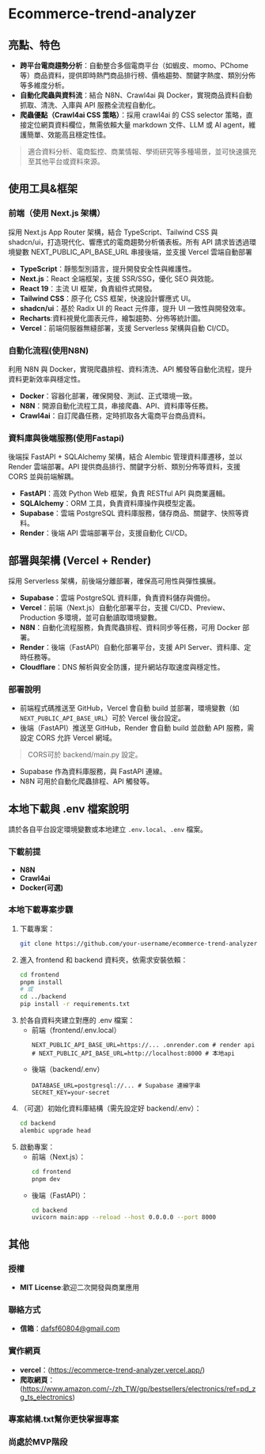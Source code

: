# Ecommerce-trend-analyzer
## 亮點、特色

- **跨平台電商趨勢分析**：自動整合多個電商平台（如蝦皮、momo、PChome 等）商品資料，提供即時熱門商品排行榜、價格趨勢、關鍵字熱度、類別分佈等多維度分析。
- **自動化爬蟲與資料流**：結合 N8N、Crawl4ai 與 Docker，實現商品資料自動抓取、清洗、入庫與 API 服務全流程自動化。
- **爬蟲優點（Crawl4ai CSS 策略）**：採用 crawl4ai 的 CSS selector 策略，直接定位網頁資料欄位，無需依賴大量 markdown 文件、LLM 或 AI agent，維護簡單、效能高且穩定性佳。

> 適合資料分析、電商監控、商業情報、學術研究等多種場景，並可快速擴充至其他平台或資料來源。

## 使用工具&框架
### 前端（使用 Next.js 架構）
採用 Next.js App Router 架構，結合 TypeScript、Tailwind CSS 與 shadcn/ui，打造現代化、響應式的電商趨勢分析儀表板。所有 API 請求皆透過環境變數 NEXT_PUBLIC_API_BASE_URL 串接後端，並支援 Vercel 雲端自動部署
- **TypeScript**：靜態型別語言，提升開發安全性與維護性。
- **Next.js**：React 全端框架，支援 SSR/SSG，優化 SEO 與效能。
- **React 19**：主流 UI 框架，負責組件式開發。
- **Tailwind CSS**：原子化 CSS 框架，快速設計響應式 UI。
- **shadcn/ui**：基於 Radix UI 的 React 元件庫，提升 UI 一致性與開發效率。
- **Recharts**:資料視覺化圖表元件，繪製趨勢、分佈等統計圖。
- **Vercel**：前端伺服器無縫部署，支援 Serverless 架構與自動 CI/CD。
### 自動化流程(使用N8N)
利用 N8N 與 Docker，實現爬蟲排程、資料清洗、API 觸發等自動化流程，提升資料更新效率與穩定性。
- **Docker**：容器化部署，確保開發、測試、正式環境一致。
- **N8N**：開源自動化流程工具，串接爬蟲、API、資料庫等任務。
- **Crawl4ai**：自訂爬蟲任務，定時抓取各大電商平台商品資料。
### 資料庫與後端服務(使用Fastapi)
後端採 FastAPI + SQLAlchemy 架構，結合 Alembic 管理資料庫遷移，並以 Render 雲端部署。API 提供商品排行、關鍵字分析、類別分佈等資料，支援 CORS 並與前端解耦。
- **FastAPI**：高效 Python Web 框架，負責 RESTful API 與商業邏輯。
- **SQLAlchemy**：ORM 工具，負責資料庫操作與模型定義。
- **Supabase**：雲端 PostgreSQL 資料庫服務，儲存商品、關鍵字、快照等資料。
- **Render**：後端 API 雲端部署平台，支援自動化 CI/CD。

## 部署與架構 (Vercel + Render)
採用 Serverless 架構，前後端分離部署，確保高可用性與彈性擴展。
- **Supabase**：雲端 PostgreSQL 資料庫，負責資料儲存與備份。
- **Vercel**：前端（Next.js）自動化部署平台，支援 CI/CD、Preview、Production 多環境，並可自動讀取環境變數。
- **N8N**：自動化流程服務，負責爬蟲排程、資料同步等任務，可用 Docker 部署。
- **Render**：後端（FastAPI）自動化部署平台，支援 API Server、資料庫、定時任務等。
- **Cloudflare**：DNS 解析與安全防護，提升網站存取速度與穩定性。

### 部署說明
- 前端程式碼推送至 GitHub，Vercel 會自動 build 並部署，環境變數（如 `NEXT_PUBLIC_API_BASE_URL`）可於 Vercel 後台設定。
- 後端（FastAPI）推送至 GitHub，Render 會自動 build 並啟動 API 服務，需設定 CORS 允許 Vercel 網域。
> CORS可於 backend/main.py 設定。
- Supabase 作為資料庫服務，與 FastAPI 連線。
- N8N 可用於自動化爬蟲排程、API 觸發等。

## 本地下載與 .env 檔案說明
請於各自平台設定環境變數或本地建立 `.env.local`、`.env` 檔案。


### 下載前提
- **N8N**
- **Crawl4ai**
- **Docker(可選)**
### 本地下載專案步驟
1. 下載專案：
   ```bash
   git clone https://github.com/your-username/ecommerce-trend-analyzer.git
   ```
2. 進入 frontend 和 backend 資料夾，依需求安裝依賴：
   ```bash
   cd frontend
   pnpm install
   # 或
   cd ../backend
   pip install -r requirements.txt
   ```
3. 於各自資料夾建立對應的 .env 檔案：
   - 前端（frontend/.env.local）
     ```
     NEXT_PUBLIC_API_BASE_URL=https://... .onrender.com # render api
     # NEXT_PUBLIC_API_BASE_URL=http://localhost:8000 # 本地api
     ```
   - 後端（backend/.env）
     ```
     DATABASE_URL=postgresql://... # Supabase 連線字串
     SECRET_KEY=your-secret 
     ```
4. （可選）初始化資料庫結構（需先設定好 backend/.env）：
   ```bash
   cd backend
   alembic upgrade head
   ```
5. 啟動專案：
   - 前端（Next.js）：
     ```bash
     cd frontend
     pnpm dev
     ```
   - 後端（FastAPI）：
     ```bash
     cd backend
     uvicorn main:app --reload --host 0.0.0.0 --port 8000
     ```
## 其他
### 授權
- **MIT License**:歡迎二次開發與商業應用

### 聯絡方式
- **信箱**：dafsf60804@gmail.com

### 實作網頁
- **vercel**：(https://ecommerce-trend-analyzer.vercel.app/)
- **爬取網頁**：(https://www.amazon.com/-/zh_TW/gp/bestsellers/electronics/ref=pd_zg_ts_electronics)

### 專案結構.txt幫你更快掌握專案
### 尚處於MVP階段




